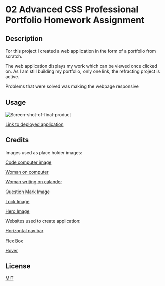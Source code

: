 # 02 Advanced CSS Professional Portfolio Homework Assignment
## Description

For this project I created a web application in the form of a portfolio from scratch. 

The web application displays my work which can be viewed once clicked on. As I am still building my portfolio, only one link, the refracting project is active. 

Problems that were solved was making the webpage responsive 

## Usage
 
![Screen-shot-of-final-product](Assests/images/PortfolioScreenShot.png)

[Link to deployed application](https://github.com/harmane4/portfolio)

## Credits
Images used as place holder images:

[Code computer image](https://www.pexels.com/photo/black-and-gray-laptop-computer-546819/)

[Woman on computer](https://www.pexels.com/photo/crop-lady-surfing-information-for-work-on-modern-computer-5325056/)

[Woman writing on calander](https://www.pexels.com/photo/crop-lady-surfing-information-for-work-on-modern-computer-5325056/)

[Question Mark Image](https://www.pexels.com/photo/question-mark-illustration-356079/)

[Lock Image](https://www.pexels.com/photo/strong-lock-locked-padlock-39624/)

[Hero Image](https://unsplash.com/photos/5Ui5glVjUAQ)


Websites used to create application: 

 
[Horizontal nav bar](https://www.w3schools.com/css/css_navbar_horizontal.asp)


[Flex Box](https://css-tricks.com/snippets/css/a-guide-to-flexbox/)

[Hover](https://www.w3schools.com/cssref/sel_hover.asp)

## License 
[MIT](https://choosealicense.com/licenses/mit/)

